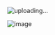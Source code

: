 ![uploading...](4e16943fb399533cc2e6b1793f5c31f9.png)

![image](https://obsidian-bucket-001.s3.ap-northeast-1.amazonaws.com/2025-03-09/91dcac6670f7fe964fda4c0210874eab.png)
